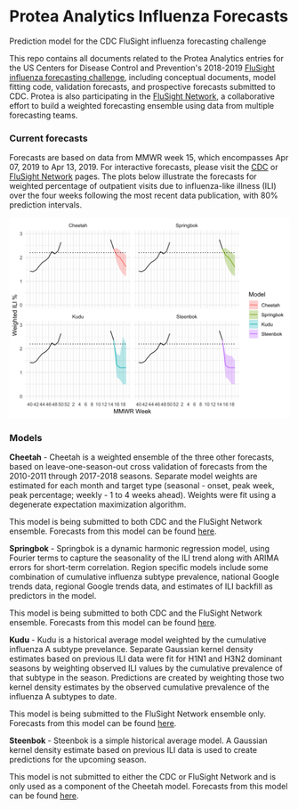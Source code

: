 
Protea Analytics Influenza Forecasts
====================================

Prediction model for the CDC FluSight influenza forecasting challenge

This repo contains all documents related to the Protea Analytics entries for the US Centers for Disease Control and Prevention's 2018-2019 [FluSight influenza forecasting challenge](http://predict.cdc.gov), including conceptual documents, model fitting code, validation forecasts, and prospective forecasts submitted to CDC. Protea is also participating in the [FluSight Network](http://flusightnetwork.io/), a collaborative effort to build a weighted forecasting ensemble using data from multiple forecasting teams.

### Current forecasts

Forecasts are based on data from MMWR week 15, which encompasses Apr 07, 2019 to Apr 13, 2019. For interactive forecasts, please visit the [CDC](http://predict.cdc.gov) or [FluSight Network](http://flusightnetwork.io/) pages. The plots below illustrate the forecasts for weighted percentage of outpatient visits due to influenza-like illness (ILI) over the four weeks following the most recent data publication, with 80% prediction intervals.

<img src="README_files/figure-markdown_github/current forecasts-1.png" width="672" />

### Models

**Cheetah** - Cheetah is a weighted ensemble of the three other forecasts, based on leave-one-season-out cross validation of forecasts from the 2010-2011 through 2017-2018 seasons. Separate model weights are estimated for each month and target type (seasonal - onset, peak week, peak percentage; weekly - 1 to 4 weeks ahead). Weights were fit using a degenerate expectation maximization algorithm.

This model is being submitted to both CDC and the FluSight Network ensemble. Forecasts from this model can be found [here](CDC%20Submissions/2018-2019).

**Springbok** - Springbok is a dynamic harmonic regression model, using Fourier terms to capture the seasonality of the ILI trend along with ARIMA errors for short-term correlation. Region specific models include some combination of cumulative influenza subtype prevalence, national Google trends data, regional Google trends data, and estimates of ILI backfill as predictors in the model.

This model is being submitted to both CDC and the FluSight Network ensemble. Forecasts from this model can be found [here](CDC%20Submissions/2018-2019).

**Kudu** - Kudu is a historical average model weighted by the cumulative influenza A subtype prevelance. Separate Gaussian kernel density estimates based on previous ILI data were fit for H1N1 and H3N2 dominant seasons by weighting observed ILI values by the cumulative prevalence of that subtype in the season. Predictions are created by weighting those two kernel density estimates by the observed cumulative prevalence of the influenza A subtypes to date.

This model is being submitted to the FluSight Network ensemble only. Forecasts from this model can be found [here](Forecasts/2018-2019/Subtype%20Historical%20Average).

**Steenbok** - Steenbok is a simple historical average model. A Gaussian kernel density estimate based on previous ILI data is used to create predictions for the upcoming season.

This model is not submitted to either the CDC or FluSight Network and is only used as a component of the Cheetah model. Forecasts from this model can be found [here](Forecasts/2018-2019/Historical%20Average).
